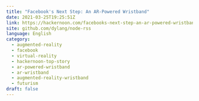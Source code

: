 ```yaml
---
title: "Facebook's Next Step: An AR-Powered Wristband"
date: 2021-03-25T19:25:51Z
link: https://hackernoon.com/facebooks-next-step-an-ar-powered-wristband-sm1435bx?source=rss&utm_medium=RSS&utm_source=news.12bit.vn
site: github.com/dylang/node-rss
language: English
category:
  - augmented-reality
  - facebook
  - virtual-reality
  - hackernoon-top-story
  - ar-powered-wristband
  - ar-wristband
  - augmented-reality-wristband
  - futurism
draft: false
---
```

